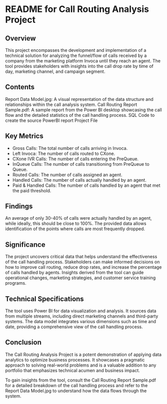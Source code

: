 # README for Call Routing Analysis Project
## Overview
This project encompasses the development and implementation of a technical solution for analyzing the funnel/flow of calls received by a company from the marketing platform Invoca until they reach an agent. The tool provides stakeholders with insights into the call drop rate by time of day, marketing channel, and campaign segment.

## Contents
Report Data Model.jpg: A visual representation of the data structure and relationships within the call analysis system.
Call Routing Report Sample.pdf: A sample report from the Power BI desktop showcasing the call flow and the detailed statistics of the call handling process.
SQL Code to create the source
PowerBI report Project File

## Key Metrics
- Gross Calls: The total number of calls arriving in Invoca.
- Left Invoca: The number of calls routed to CXone.
- CXone IVR Calls: The number of calls entering the PreQueue.
- InQueue Calls: The number of calls transitioning from PreQueue to Queue.
- Routed Calls: The number of calls assigned an agent.
- Handled Calls: The number of calls actually handled by an agent.
- Paid & Handled Calls: The number of calls handled by an agent that met the paid threshold.
  
## Findings
An average of only 30-40% of calls were actually handled by an agent, while ideally, this should be close to 100%.
The provided data allows identification of the points where calls are most frequently dropped.

## Significance
The project uncovers critical data that helps understand the effectiveness of the call handling process.
Stakeholders can make informed decisions on how to improve call routing, reduce drop rates, and increase the percentage of calls handled by agents.
Insights derived from the tool can guide operational changes, marketing strategies, and customer service training programs.

## Technical Specifications
The tool uses Power BI for data visualization and analysis.
It sources data from multiple streams, including direct marketing channels and third-party systems.
The data model integrates various dimensions such as time and date, providing a comprehensive view of the call handling process.

## Conclusion
The Call Routing Analysis Project is a potent demonstration of applying data analytics to optimize business processes. It showcases a pragmatic approach to solving real-world problems and is a valuable addition to any portfolio that emphasizes technical acumen and business impact.

To gain insights from the tool, consult the Call Routing Report Sample.pdf for a detailed breakdown of the call handling process and refer to the Report Data Model.jpg to understand how the data flows through the system.
